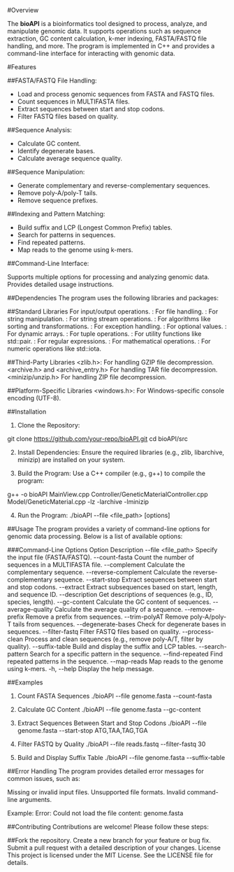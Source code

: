 #Overview

The **bioAPI** is a bioinformatics tool designed to process, analyze, and manipulate genomic data. It supports operations such as sequence extraction, GC content calculation, k-mer indexing, FASTA/FASTQ file handling, and more. The program is implemented in C++ and provides a command-line interface for interacting with genomic data.

#Features

##FASTA/FASTQ File Handling:

- Load and process genomic sequences from FASTA and FASTQ files.
- Count sequences in MULTIFASTA files.
- Extract sequences between start and stop codons.
- Filter FASTQ files based on quality.

##Sequence Analysis:

- Calculate GC content.
- Identify degenerate bases.
- Calculate average sequence quality.

##Sequence Manipulation:

- Generate complementary and reverse-complementary sequences.
- Remove poly-A/poly-T tails.
- Remove sequence prefixes.

##Indexing and Pattern Matching:

- Build suffix and LCP (Longest Common Prefix) tables.
- Search for patterns in sequences.
- Find repeated patterns.
- Map reads to the genome using k-mers.

##Command-Line Interface:

Supports multiple options for processing and analyzing genomic data.
Provides detailed usage instructions.

##Dependencies
The program uses the following libraries and packages:

##Standard Libraries
<iostream>                          For input/output operations.
<fstream>:                          For file handling.
<string>:                           For string manipulation.
<sstream>:                          For string stream operations.
<algorithm>:                        For algorithms like sorting and transformations.
<stdexcept>:                        For exception handling.
<optional>:                         For optional values.
<vector>:                           For dynamic arrays.
<tuple>:                            For tuple operations.
<utility>:                          For utility functions like std::pair.
<regex>:                            For regular expressions.
<cmath>:                            For mathematical operations.
<numeric>:                          For numeric operations like std::iota.

##Third-Party Libraries
<zlib.h>:                          For handling GZIP file decompression.
<archive.h> and <archive_entry.h>  For handling TAR file decompression.
<minizip/unzip.h>                  For handling ZIP file decompression.


##Platform-Specific Libraries
<windows.h>: For Windows-specific console encoding (UTF-8).

##Installation
1. Clone the Repository:

git clone https://github.com/your-repo/bioAPI.git
cd bioAPI/src

2. Install Dependencies: Ensure the required libraries (e.g., zlib, libarchive, minizip) are installed on your system.

3. Build the Program: Use a C++ compiler (e.g., g++) to compile the program:

g++ -o bioAPI MainView.cpp Controller/GeneticMaterialController.cpp Model/GeneticMaterial.cpp -lz -larchive -lminizip

4. Run the Program:
./bioAPI --file <file_path> [options]

##Usage
The program provides a variety of command-line options for genomic data processing. Below is a list of available options:

###Command-Line Options
Option	Description
--file <file_path>	             Specify the input file (FASTA/FASTQ).
--count-fasta	                   Count the number of sequences in a MULTIFASTA file.
--complement	                   Calculate the complementary sequence.
--reverse-complement	           Calculate the reverse-complementary sequence.
--start-stop	                   Extract sequences between start and stop codons.
--extract	                       Extract subsequences based on start, length, and sequence ID.
--description	                   Get descriptions of sequences (e.g., ID, species, length).
--gc-content	                   Calculate the GC content of sequences.
--average-quality	               Calculate the average quality of a sequence.
--remove-prefix	                 Remove a prefix from sequences.
--trim-polyAT	                   Remove poly-A/poly-T tails from sequences.
--degenerate-bases	             Check for degenerate bases in sequences.
--filter-fastq	                 Filter FASTQ files based on quality.
--process-clean	                 Process and clean sequences (e.g., remove poly-A/T, filter by quality).
--suffix-table	                 Build and display the suffix and LCP tables.
--search-pattern	               Search for a specific pattern in the sequence.
--find-repeated	                 Find repeated patterns in the sequence.
--map-reads	                     Map reads to the genome using k-mers.
-h, --help	                     Display the help message.

##Examples

1. Count FASTA Sequences
./bioAPI --file genome.fasta --count-fasta

2. Calculate GC Content
./bioAPI --file genome.fasta --gc-content

3. Extract Sequences Between Start and Stop Codons
./bioAPI --file genome.fasta --start-stop ATG,TAA,TAG,TGA

4. Filter FASTQ by Quality
./bioAPI --file reads.fastq --filter-fastq 30

5. Build and Display Suffix Table
./bioAPI --file genome.fasta --suffix-table

##Error Handling
The program provides detailed error messages for common issues, such as:

Missing or invalid input files.
Unsupported file formats.
Invalid command-line arguments.

Example:
Error: Could not load the file content: genome.fasta

##Contributing
Contributions are welcome! Please follow these steps:

##Fork the repository.
Create a new branch for your feature or bug fix.
Submit a pull request with a detailed description of your changes.
License
This project is licensed under the MIT License. See the LICENSE file for details.

